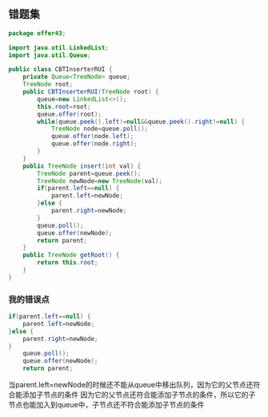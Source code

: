 ## 错题集
``` java
package offer43;

import java.util.LinkedList;
import java.util.Queue;

public class CBTInserterRUI {
	private Queue<TreeNode> queue;
	TreeNode root;
	public CBTInserterRUI(TreeNode root) {
		queue=new LinkedList<>();
		this.root=root;
		queue.offer(root);
		while(queue.peek().left!=null&&queue.peek().right!=null) {
			TreeNode node=queue.poll();
			queue.offer(node.left);
			queue.offer(node.right);
		}
	}
	public TreeNode insert(int val) {
		TreeNode parent=queue.peek();
		TreeNode newNode=new TreeNode(val);
		if(parent.left==null) {
			parent.left=newNode;
		}else {
			parent.right=newNode;
		}
		queue.poll();
		queue.offer(newNode);
		return parent;
	}
	public TreeNode getRoot() {
		return this.root;
	}
}
```
### 我的错误点
``` java
if(parent.left==null) {
	parent.left=newNode;
}else {
	parent.right=newNode;
}
	queue.poll();
	queue.offer(newNode);
	return parent;
```
当parent.left=newNode的时候还不能从queue中移出队列，因为它的父节点还符合能添加子节点的条件
因为它的父节点还符合能添加子节点的条件，所以它的子节点也能加入到queue中，子节点还不符合能添加子节点的条件
